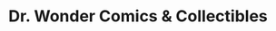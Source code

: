 ---
title: "Dr. Wonder Comics & Collectibles"
url: /cranbury-township/dr-wonder-comics-und-collectibles/
shop: Sammler
---